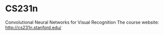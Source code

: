 # CS231n
Convolutional Neural Networks for Visual Recognition
The course website: http://cs231n.stanford.edu/
